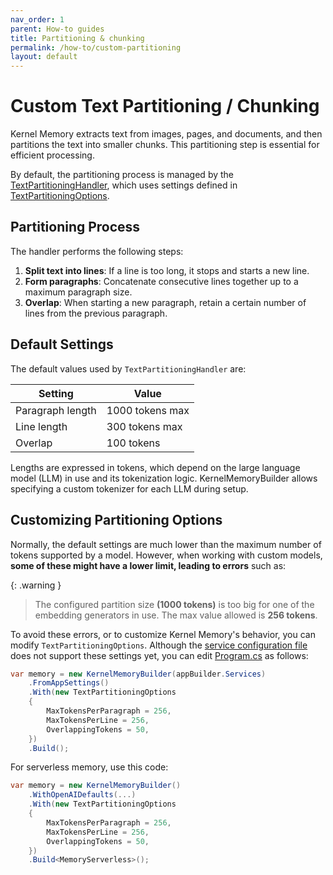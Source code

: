 ```yaml
---
nav_order: 1
parent: How-to guides
title: Partitioning & chunking
permalink: /how-to/custom-partitioning
layout: default
---
```

# Custom Text Partitioning / Chunking

Kernel Memory extracts text from images, pages, and documents, and then partitions the text into
smaller chunks. This partitioning step is essential for efficient processing.

By default, the partitioning process is managed by the
[TextPartitioningHandler](https://github.com/microsoft/kernel-memory/blob/main/service/Core/Handlers/TextPartitioningHandler.cs),
which uses settings defined in
[TextPartitioningOptions](https://github.com/microsoft/kernel-memory/blob/main/service/Core/Handlers/TextPartitioningOptions.cs).

## Partitioning Process

The handler performs the following steps:

1. **Split text into lines**: If a line is too long, it stops and starts a new line.
2. **Form paragraphs**: Concatenate consecutive lines together up to a maximum paragraph size.
3. **Overlap**: When starting a new paragraph, retain a certain number of lines from the previous paragraph.

## Default Settings

The default values used by `TextPartitioningHandler` are:

| Setting          | Value           |
|------------------|-----------------|
| Paragraph length | 1000 tokens max |
| Line length      | 300 tokens max  |
| Overlap          | 100 tokens      |

Lengths are expressed in tokens, which depend on the large language model (LLM) in use and its
tokenization logic. KernelMemoryBuilder allows specifying a custom tokenizer for each LLM during setup.

## Customizing Partitioning Options

Normally, the default settings are much lower than the maximum number of tokens supported by a model.
However, when working with custom models, **some of these might have a lower limit, leading to errors** such as:

{: .warning }
> The configured partition size **(1000 tokens)** is too big for one of the embedding generators in use.
> The max value allowed is **256 tokens**.

To avoid these errors, or to customize Kernel Memory's behavior, you can modify `TextPartitioningOptions`.
Although the [service configuration file](https://github.com/microsoft/kernel-memory/blob/main/service/Service/appsettings.json)
does not support these settings yet, you can edit [Program.cs](https://github.com/microsoft/kernel-memory/blob/main/service/Service/Program.cs)
as follows:

```csharp
var memory = new KernelMemoryBuilder(appBuilder.Services)
    .FromAppSettings()
    .With(new TextPartitioningOptions
    {
        MaxTokensPerParagraph = 256,
        MaxTokensPerLine = 256,
        OverlappingTokens = 50,
    })
    .Build();
```

For serverless memory, use this code:

```csharp
var memory = new KernelMemoryBuilder()
    .WithOpenAIDefaults(...)
    .With(new TextPartitioningOptions
    {
        MaxTokensPerParagraph = 256,
        MaxTokensPerLine = 256,
        OverlappingTokens = 50,
    })
    .Build<MemoryServerless>();
```
